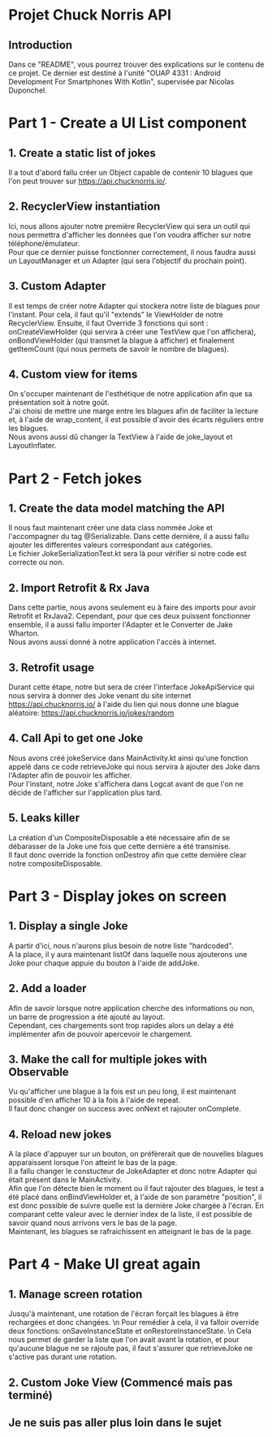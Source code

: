 # Projet Chuck Norris API

## Introduction

Dans ce "README", vous pourrez trouver des explications sur le contenu de ce projet. Ce dernier est destiné à l'unité "OUAP 4331 : Android Development For Smartphones With Kotlin", supervisée par Nicolas Duponchel.


# Part 1 - Create a UI List component

## 1. Create a static list of jokes

Il a tout d'abord fallu créer un Object capable de contenir 10 blagues que l'on peut trouver sur https://api.chucknorris.io/.

## 2. RecyclerView instantiation

Ici, nous allons ajouter notre première RecyclerView qui sera un outil qui nous permettra d'afficher les données que l'on voudra afficher sur notre téléphone/émulateur.  
Pour que ce dernier puisse fonctionner correctement, il nous faudra aussi un LayoutManager et un Adapter (qui sera l'objectif du prochain point).

## 3. Custom Adapter

Il est temps de créer notre Adapter qui stockera notre liste de blagues pour l'instant. Pour cela, il faut qu'il "extends" le ViewHolder de notre RecyclerView. Ensuite, il faut Override 3 fonctions qui sont : onCreateViewHolder (qui servira à créer une TextView que l'on affichera), onBondViewHolder (qui transmet la blague à afficher) et finalement getItemCount (qui nous permets de savoir le nombre de blagues).

## 4. Custom view for items

On s'occuper maintenant de l'esthétique de notre application afin que sa présentation soit à notre goût.  
J'ai choisi de mettre une marge entre les blagues afin de faciliter la lecture et, à l'aide de wrap_content, il est possible d'avoir des écarts réguliers entre les blagues.  
Nous avons aussi dû changer la TextView à l'aide de joke_layout et LayoutInflater.


# Part 2 - Fetch jokes

## 1. Create the data model matching the API

Il nous faut maintenant créer une data class nommée Joke et l'accompagner du tag @Serializable. Dans cette dernière, il a aussi fallu ajouter les differentes valeurs correspondant aux catégories.  
Le fichier JokeSerializationTest.kt sera là pour vérifier si notre code est correcte ou non.

## 2. Import Retrofit & Rx Java

Dans cette partie, nous avons seulement eu à faire des imports pour avoir Retrofit et RxJava2. Cependant, pour que ces deux puissent fonctionner ensemble, il a aussi fallu importer l'Adapter et le Converter de Jake Wharton.  
Nous avons aussi donné à notre application l'accès à internet.

## 3. Retrofit usage

Durant cette étape, notre but sera de créer l'interface JokeApiService qui nous servira à donner des Joke venant du site internet https://api.chucknorris.io/ à l'aide du lien qui nous donne une blague aléatoire: https://api.chucknorris.io/jokes/random

## 4. Call Api to get one Joke

Nous avons créé jokeService dans MainActivity.kt ainsi qu'une fonction appelé dans ce code retrieveJoke qui nous servira à ajouter des Joke dans l'Adapter afin de pouvoir les afficher.  
Pour l'instant, notre Joke s'affichera dans Logcat avant de que l'on ne décide de l'afficher sur l'application plus tard.

## 5. Leaks killer

La création d'un CompositeDisposable a été nécessaire afin de se débarasser de la Joke une fois que cette dernière a été transmise.  
Il faut donc override la fonction onDestroy afin que cette dernière clear notre compositeDisposable.


# Part 3 - Display jokes on screen

## 1. Display a single Joke

A partir d'ici, nous n'aurons plus besoin de notre liste "hardcoded".  
A la place, il y aura maintenant listOf<Joke> dans laquelle nous ajouterons une Joke pour chaque appuie du bouton à l'aide de addJoke.

## 2. Add a loader

Afin de savoir lorsque notre application cherche des informations ou non, un barre de progression a été ajouté au layout.  
Cependant, ces chargements sont trop rapides alors un delay a été implémenter afin de pouvoir apercevoir le chargement.

## 3. Make the call for multiple jokes with Observable

Vu qu'afficher une blague à la fois est un peu long, il est maintenant possible d'en afficher 10 à la fois à l'aide de repeat.  
Il faut donc changer on success avec onNext et rajouter onComplete.

## 4. Reload new jokes

A la place d'appuyer sur un bouton, on préfèrerait que de nouvelles blagues apparaissent lorsque l'on atteint le bas de la page.  
Il a fallu changer le constucteur de JokeAdapter et donc notre Adapter qui était présent dans le MainActivity.  
Afin que l'on détecte bien le moment ou il faut rajouter des blagues, le test a été placé dans onBindViewHolder et, à l'aide de son paramètre "position", il est donc possible de suivre quelle est la dernière Joke chargée à l'écran. En comparant cette valeur avec le dernier index de la liste, il est possible de savoir quand nous arrivons vers le bas de la page.  
Maintenant, les blagues se rafraichissent en atteignant le bas de la page.


# Part 4 - Make UI great again

## 1. Manage screen rotation

Jusqu'à maintenant, une rotation de l'écran forçait les blagues à être rechargées et donc changées. \n
Pour remédier à cela, il va falloir override deux fonctions: onSaveInstanceState et onRestoreInstanceState. \n
Cela nous permet de garder la liste que l'on avait avant la rotation, et pour qu'aucune blague ne se rajoute pas, il faut s'assurer que retrieveJoke ne s'active pas durant une rotation.

## 2. Custom Joke View (Commencé mais pas terminé)

## Je ne suis pas aller plus loin dans le sujet